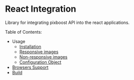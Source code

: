 # React Integration

Library for integrating pixboost API into the react applications.

Table of Contents:

* Usage
  * [Installation](install.md)
  * [Responsive images](responsive-images.md)
  * [Non-responsive images](non-responsive-images.md)
  * [Configuration Object](configuration-object.md)
* [Browsers Support](browsers-support.md)
* [Build](build.md)

